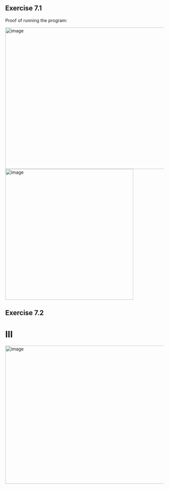 ## Exercise 7.1

Proof of running the program: 

<img width="783" height="451" alt="image" src="https://github.com/user-attachments/assets/45233dfb-ed46-4a7c-8dfd-aa2b051c8cfb" />

<img width="407" height="417" alt="image" src="https://github.com/user-attachments/assets/8a3a7067-48d4-4d42-bec5-c6f2cbb62393" />

## Exercise 7.2

# III

<img width="828" height="440" alt="image" src="https://github.com/user-attachments/assets/c9a81100-182c-4d84-bd99-2edf466649e2" />

